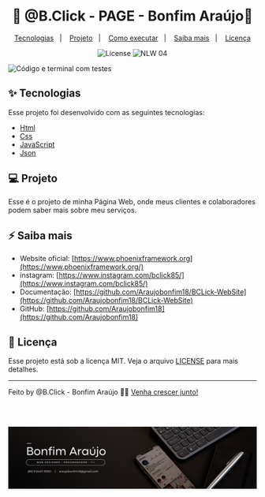 <h1 align="center">🚀 @B.Click - PAGE - Bonfim Araújo🚀</h1>

<p align="center">
  <a href="#-tecnologias">Tecnologias</a>&nbsp;&nbsp;&nbsp;|&nbsp;&nbsp;&nbsp;
  <a href="#-projeto">Projeto</a>&nbsp;&nbsp;&nbsp;|&nbsp;&nbsp;&nbsp;
  <a href="#-como-executar">Como executar</a>&nbsp;&nbsp;&nbsp;|&nbsp;&nbsp;&nbsp;
  <a href="#-saiba-mais">Saiba mais</a>&nbsp;&nbsp;&nbsp;|&nbsp;&nbsp;&nbsp;
  <a href="#-licença">Licença</a>
</p>

<p align="center">
  <img alt="License" src="https://img.shields.io/static/v1?label=license&message=MIT&color=8257E5&labelColor=000000">

 <img src="https://img.shields.io/static/v1?label=NLW&message=04&color=8257E5&labelColor=000000" alt="NLW 04" />
</p>

![Código e terminal com testes](./.github/preview.png)

## ✨ Tecnologias

Esse projeto foi desenvolvido com as seguintes tecnologias:

- [Html](https://github.com/elixir-lang/elixir)
- [Css](https://github.com/phoenixframework/phoenix)
- [JavaScript](https://github.com/elixir-ecto/ecto)
- [Json](https://github.com/elixir-lang/elixir/blob/master/lib/ex_unit/lib/ex_unit.ex)

## 💻 Projeto

Esse é o projeto de minha Página Web, onde meus clientes e colaboradores podem saber mais sobre meu serviços.


## ⚡️ Saiba mais

- Website oficial: [https://www.phoenixframework.org](https://www.phoenixframework.org/)
- instagram: [https://www.instagram.com/bclick85/](https://www.instagram.com/bclick85/)
- Documentação: [https://github.com/Araujobonfim18/BCLick-WebSite](https://github.com/Araujobonfim18/BCLick-WebSite)
- GitHub: [https://github.com/Araujobonfim18](https://github.com/Araujobonfim18)

## 📜 Licença

Esse projeto está sob a licença MIT. Veja o arquivo [LICENSE](LICENSE.md) para mais detalhes.

---

Feito by @B.Click - Bonfim Araújo 👋🏻 [Venha crescer junto!](https://wa.link/d522sq)

<!--START_SECTION:footer-->

<br />
<br />

<p align="center">
  <a href="https://wa.link/d522sq" target="_blank">
    <img align="center" src="https://github.com/Araujobonfim18/-B.Click_85/blob/main/Bonfim%20Ara%C3%BAjo.png?raw=true" alt="banner"/>
  </a>
</p>

<!--END_SECTION:footer-->
